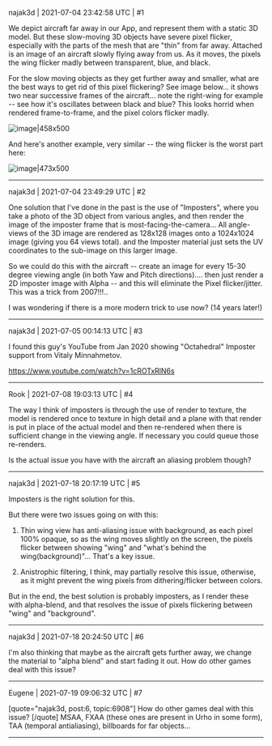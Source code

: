 najak3d | 2021-07-04 23:42:58 UTC | #1

We depict aircraft far away in our App, and represent them with a static 3D model.   But these slow-moving 3D objects have severe pixel flicker, especially with the parts of the mesh that are "thin" from far away.  Attached is an image of an aircraft slowly flying away from us.   As it moves, the pixels the wing flicker madly between transparent, blue, and black.

For the slow moving objects as they get further away and smaller, what are the best ways to get rid of this pixel flickering?    See image below... it shows two near successive frames of the aircraft... note the right-wing for example -- see how it's oscillates between black and blue?   This looks horrid when rendered frame-to-frame, and the pixel colors flicker madly.

![image|458x500](upload://soVCPm6GS176AWpcBExh6i7DXRB.png)

And here's another example, very similar -- the wing flicker is the worst part here:

![image|473x500](upload://aQBPRMOG3EVgPuGOtI3YyGOG9vZ.png)

-------------------------

najak3d | 2021-07-04 23:49:29 UTC | #2

One solution that I've done in the past is the use of "Imposters", where you take a photo of the 3D object from various angles, and then render the image of the imposter frame that is most-facing-the-camera...     All angle-views of the 3D image are rendered as 128x128 images onto a 1024x1024 image (giving you 64 views total).  and the Imposter material just sets the UV coordinates to the sub-image on this larger image.

So we could do this with the aircraft -- create an image for every 15-30 degree viewing angle (in both Yaw and Pitch directions).... then just render a 2D imposter image with Alpha -- and this will eliminate the Pixel flicker/jitter.   This was a trick from 2007!!!..

I was wondering if there is a more modern trick to use now?  (14 years later!)

-------------------------

najak3d | 2021-07-05 00:14:13 UTC | #3

I found this guy's YouTube from Jan 2020 showing "Octahedral" Imposter support from Vitaly Minnahmetov.

https://www.youtube.com/watch?v=1cROTxRlN6s

-------------------------

Rook | 2021-07-08 19:03:13 UTC | #4

The way I think of imposters is through the use of render to texture, the model is rendered once to texture in high detail and a plane with that render is put in place of the actual model and then re-rendered when there is sufficient change in the viewing angle. If necessary you could queue those re-renders.

Is the actual issue you have with the aircraft an aliasing problem though?

-------------------------

najak3d | 2021-07-18 20:17:19 UTC | #5

Imposters is the right solution for this.

But there were two issues going on with this:
1. Thin wing view has anti-aliasing issue with background, as each pixel 100% opaque, so as the wing moves slightly on the screen, the pixels flicker between showing "wing" and "what's behind the wing(background)"...  That's a key issue.

2. Anistrophic filtering, I think, may partially resolve this issue, otherwise, as it might prevent the wing pixels from dithering/flicker between colors.


But in the end, the best solution is probably imposters, as I render these with alpha-blend, and that resolves the issue of pixels flickering between "wing" and "background".

-------------------------

najak3d | 2021-07-18 20:24:50 UTC | #6

I'm also thinking that maybe as the aircraft gets further away, we change the material to "alpha blend" and start fading it out.   How do other games deal with this issue?

-------------------------

Eugene | 2021-07-19 09:06:32 UTC | #7

[quote="najak3d, post:6, topic:6908"]
How do other games deal with this issue?
[/quote]
MSAA, FXAA (these ones are present in Urho in some form), TAA (temporal antialiasing), billboards for far objects...

-------------------------


